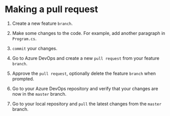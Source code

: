 # Making a pull request

1. Create a new feature `branch`.

2. Make some changes to the code. For example, add another paragraph in `Program.cs`.

3. `commit` your changes.

4. Go to Azure DevOps and create a new `pull request` from your feature `branch`.

5. Approve the `pull request`, optionally delete the feature `branch` when prompted.

6. Go to your Azure DevOps repository and verify that your changes are now in the `master` branch.

7. Go to your local repository and `pull` the latest changes from the `master` branch.